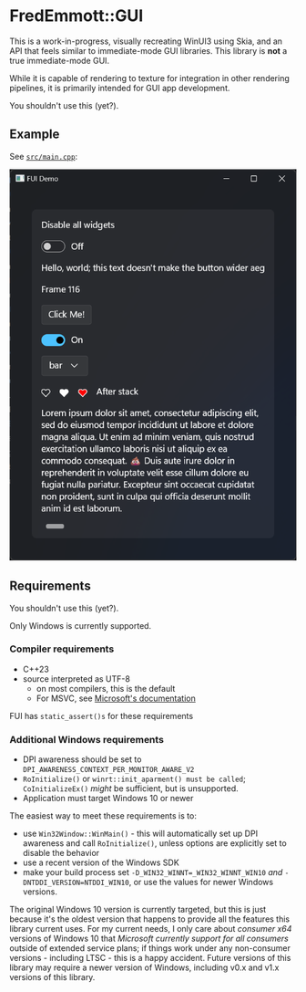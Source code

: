 # FredEmmott::GUI

This is a work-in-progress, visually recreating WinUI3 using Skia, and an API that feels similar to immediate-mode GUI libraries. This library is **not** a true immediate-mode GUI.

While it is capable of rendering to texture for integration in other rendering pipelines, it is primarily intended for GUI app development.

You shouldn't use this (yet?).

## Example

See [`src/main.cpp`](src/main.cpp):

![Demo](demo.png)

## Requirements

You shouldn't use this (yet?).

Only Windows is currently supported.

### Compiler requirements

- C++23
- source interpreted as UTF-8
  - on most compilers, this is the default
  - For MSVC, see [Microsoft's documentation](https://learn.microsoft.com/en-us/cpp/build/reference/utf-8-set-source-and-executable-character-sets-to-utf-8)

FUI has `static_assert()s` for these requirements

### Additional Windows requirements

- DPI awareness should be set to `DPI_AWARENESS_CONTEXT_PER_MONITOR_AWARE_V2`
- `RoInitialize()` or `winrt::init_aparment() must be called`; `CoInitializeEx()` *might* be sufficient, but is unsupported.
- Application must target Windows 10 or newer

The easiest way to meet these requirements is to:

- use `Win32Window::WinMain()` - this will automatically set up DPI awareness and call `RoInitialize()`, unless options are explicitly set to disable the behavior
- use a recent version of the Windows SDK
- make your build process set `-D_WIN32_WINNT=_WIN32_WINNT_WIN10` *and* `-DNTDDI_VERSION=NTDDI_WIN10`, or use the values for newer Windows versions.

The original Windows 10 version is currently targeted, but this is just because it's the oldest version that happens to provide all the features this library current uses. For my current needs, I only care about *consumer x64* versions of Windows 10 that *Microsoft currently support for all consumers* outside of extended service plans; if things work under any non-consumer versions - including LTSC - this is a happy accident. Future versions of this library may require a newer version of Windows, including v0.x and v1.x versions of this library.